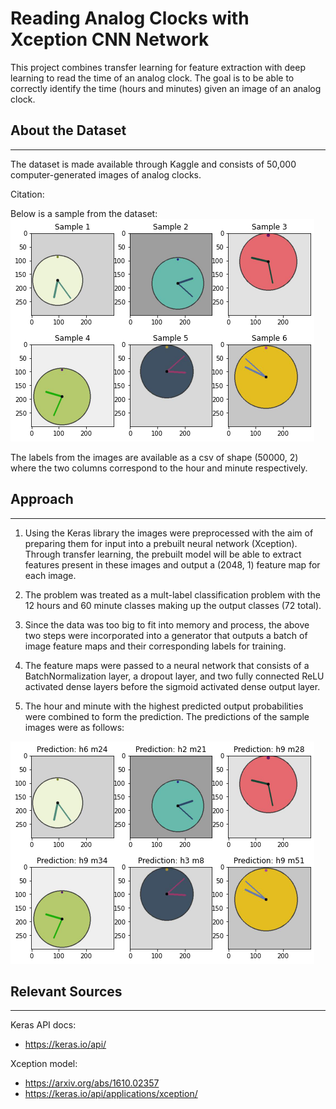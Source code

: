 # Reading Analog Clocks with Xception CNN Network

This project combines transfer learning for feature extraction with deep learning to read the time of an analog clock. The goal is to be able to correctly identify the time (hours and minutes) given an image of an analog clock.

## About the Dataset

---
The dataset is made available through Kaggle and consists of 50,000 computer-generated images of analog clocks.

Citation:

Below is a sample from the dataset:
![Sample Images](./README_images/samples.png)

The labels from the images are available as a csv of shape (50000, 2) where the two columns correspond to the hour and minute respectively.

## Approach

---

1. Using the Keras library the images were preprocessed with the aim of preparing them for input into a prebuilt neural network (Xception). Through transfer learning, the prebuilt model will be able to extract features present in these images and output a (2048, 1) feature map for each image.

2. The problem was treated as a mult-label classification problem with the 12 hours and 60 minute classes making up the output classes (72 total).

3. Since the data was too big to fit into memory and process, the above two steps were incorporated into a generator that outputs a batch of image feature maps and their corresponding labels for training.

4. The feature maps were passed to a neural network that consists of a BatchNormalization layer, a dropout layer, and two fully connected ReLU activated dense layers before the sigmoid activated dense output layer.

5. The hour and minute with the highest predicted output probabilities were combined to form the prediction. The predictions of the sample images were as follows:

![Predicted Images](./README_images/predictions.png)

## Relevant Sources

---

Keras API docs:

* <https://keras.io/api/>

Xception model:

* <https://arxiv.org/abs/1610.02357>
* <https://keras.io/api/applications/xception/>
